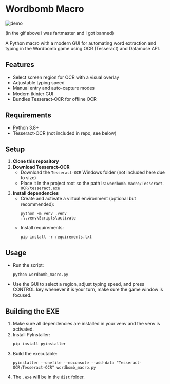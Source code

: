 # Wordbomb Macro

![demo](https://github.com/user-attachments/assets/7f7d0522-e93a-4f01-973b-87312b36ed7b)

(in the gif above i was fartmaster and i got banned)



A Python macro with a modern GUI for automating word extraction and typing in the Wordbomb game using OCR (Tesseract) and Datamuse API.

## Features
- Select screen region for OCR with a visual overlay
- Adjustable typing speed
- Manual entry and auto-capture modes
- Modern tkinter GUI
- Bundles Tesseract-OCR for offline OCR

## Requirements
- Python 3.8+
- Tesseract-OCR (not included in repo, see below)

## Setup
1. **Clone this repository**
2. **Download Tesseract-OCR**
   - Download the `Tesseract-OCR` Windows folder (not included here due to size)
   - Place it in the project root so the path is: `wordbomb-macro/Tesseract-OCR/tesseract.exe`
3. **Install dependencies**
   - Create and activate a virtual environment (optional but recommended):
     ```
     python -m venv .venv
     .\.venv\Scripts\activate
     ```
   - Install requirements:
     ```
     pip install -r requirements.txt
     ```

## Usage
- Run the script:
  ```
  python wordbomb_macro.py
  ```
- Use the GUI to select a region, adjust typing speed, and press CONTROL key whenever it is your turn, make sure the game window is focused.

## Building the EXE
1. Make sure all dependencies are installed in your venv and the venv is activated.
2. Install PyInstaller:
   ```
   pip install pyinstaller
   ```
3. Build the executable:
   ```
   pyinstaller --onefile --noconsole --add-data "Tesseract-OCR;Tesseract-OCR" wordbomb_macro.py
   ```
4. The `.exe` will be in the `dist` folder.

